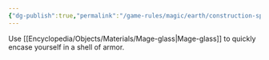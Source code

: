 ```yaml
---
{"dg-publish":true,"permalink":"/game-rules/magic/earth/construction-spells/crystal-scales/"}
---
```


Use [[Encyclopedia/Objects/Materials/Mage-glass\|Mage-glass]] to quickly encase yourself in a shell of armor.